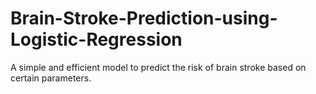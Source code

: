 # Brain-Stroke-Prediction-using-Logistic-Regression
A simple and efficient model to predict the risk of brain stroke based on certain parameters.
